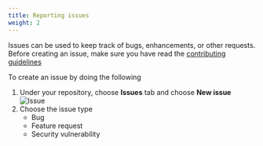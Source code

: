```yaml
---
title: Reporting issues 
weight: 2
---
```


Issues can be used to keep track of bugs, enhancements, or other requests.
Before creating an issue, make sure you have read the [contributing guidelines](https://github.com/awslabs/aws-cloudfront-extensions/blob/main/CONTRIBUTING.md#reporting-bugsfeature-requests)

To create an issue by doing the following

1. Under your repository, choose **Issues** tab and choose **New issue**
    ![Issue](/issue.png)
2. Choose the issue type
    - Bug
    - Feature request
    - Security vulnerability


